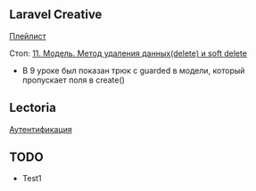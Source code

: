 ## Laravel Creative

[Плейлист](https://www.youtube.com/watch?v=BUiZDl3cokQ&list=PLd2_Os8Cj3t8pnG4ubQemoqnTwf0VFEtU)

Стоп: [11. Модель. Метод удаления данных(delete) и soft delete](https://www.youtube.com/watch?v=H6YyZb3ssS8)
- В 9 уроке был показан трюк с guarded в модели, который пропускает поля в create()  

## Lectoria

[Аутентификация](https://www.youtube.com/watch?v=prl9r8nBJ5w&list=PLbdTa1GXiMEcIrVQPsGtm0wruT7WeufHp&index=9)

## TODO

- Test1
